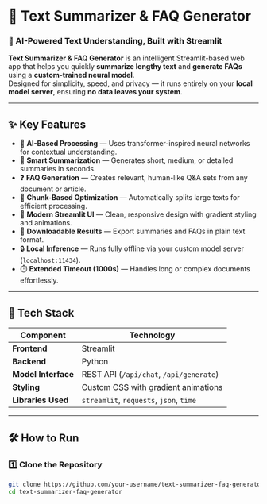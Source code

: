 # 📝 Text Summarizer & FAQ Generator  
### 🚀 AI-Powered Text Understanding, Built with Streamlit  

**Text Summarizer & FAQ Generator** is an intelligent Streamlit-based web app that helps you quickly **summarize lengthy text** and **generate FAQs** using a **custom-trained neural model**.  
Designed for simplicity, speed, and privacy — it runs entirely on your **local model server**, ensuring **no data leaves your system**.

---

## ✨ Key Features  
- 🧠 **AI-Based Processing** — Uses transformer-inspired neural networks for contextual understanding.  
- 📝 **Smart Summarization** — Generates short, medium, or detailed summaries in seconds.  
- ❓ **FAQ Generation** — Creates relevant, human-like Q&A sets from any document or article.  
- 🔄 **Chunk-Based Optimization** — Automatically splits large texts for efficient processing.  
- 🎨 **Modern Streamlit UI** — Clean, responsive design with gradient styling and animations.  
- 💾 **Downloadable Results** — Export summaries and FAQs in plain text format.  
- 🔒 **Local Inference** — Runs fully offline via your custom model server (`localhost:11434`).  
- ⏱️ **Extended Timeout (1000s)** — Handles long or complex documents effortlessly.  

---

## 🧩 Tech Stack  
| Component | Technology |
|------------|-------------|
| **Frontend** | Streamlit |
| **Backend** | Python |
| **Model Interface** | REST API (`/api/chat`, `/api/generate`) |
| **Styling** | Custom CSS with gradient animations |
| **Libraries Used** | `streamlit`, `requests`, `json`, `time` |

---

## 🛠️ How to Run  

### 1️⃣ Clone the Repository  
```bash
git clone https://github.com/your-username/text-summarizer-faq-generator.git
cd text-summarizer-faq-generator
